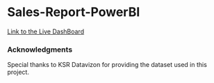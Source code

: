 # Sales-Report-PowerBI

[Link to the Live DashBoard](https://app.powerbi.com/links/JfklLvgy04?ctid=63b5c61a-66d9-46b2-9b8d-10c275a4acac&pbi_source=linkShare)

### Acknowledgments
Special thanks to KSR Datavizon for providing the dataset used in this project.
